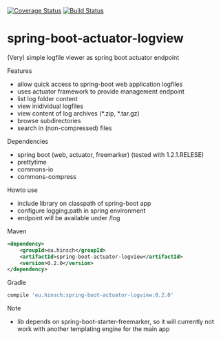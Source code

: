 [![Coverage Status](https://coveralls.io/repos/lukashinsch/spring-boot-actuator-logview/badge.svg?branch=master)](https://coveralls.io/r/lukashinsch/spring-boot-actuator-logview?branch=master)
[![Build Status](https://travis-ci.org/lukashinsch/spring-boot-actuator-logview.svg?branch=master)](https://travis-ci.org/lukashinsch/spring-boot-actuator-logview)

# spring-boot-actuator-logview
(Very) simple logfile viewer as spring boot actuator endpoint

Features
* allow quick access to spring-boot web application logfiles
* uses actuator framework to provide management endpoint
* list log folder content
* view inidividual logfiles
* view content of log archives (*.zip, *.tar.gz)
* browse subdirectories
* search in (non-compressed) files

Dependencies
* spring boot (web, actuator, freemarker) (tested with 1.2.1.RELESE)
* prettytime
* commons-io
* commons-compress

Howto use
* include library on classpath of spring-boot app
* configure logging.path in spring environment
* endpoint will be available under <management-base>/log

Maven
```xml
<dependency>
    <groupId>eu.hinsch</groupId>
    <artifactId>spring-boot-actuator-logview</artifactId>
    <version>0.2.0</version>
</dependency>
```

Gradle
```groovy
compile 'eu.hinsch:spring-boot-actuator-logview:0.2.0'
```
Note
* lib depends on spring-boot-starter-freemarker, so it will currently not work with another templating engine for the main app
